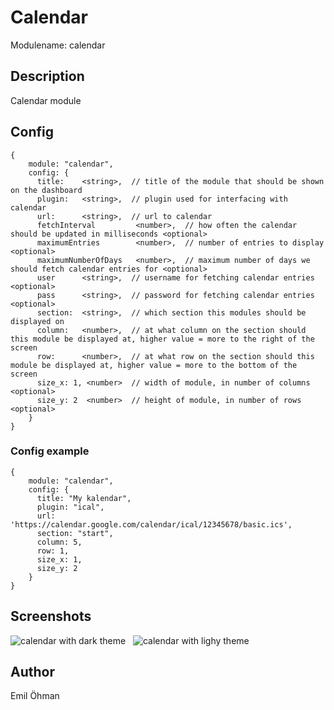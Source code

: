 # Calendar

Modulename: calendar


## Description

Calendar module


## Config

    {
        module: "calendar",
        config: {
          title:    <string>,  // title of the module that should be shown on the dashboard
          plugin:   <string>,  // plugin used for interfacing with calendar
          url:      <string>,  // url to calendar
          fetchInterval         <number>,  // how often the calendar should be updated in milliseconds <optional>
          maximumEntries        <number>,  // number of entries to display <optional>
          maximumNumberOfDays   <number>,  // maximum number of days we should fetch calendar entries for <optional>
          user      <string>,  // username for fetching calendar entries <optional>
          pass      <string>,  // password for fetching calendar entries <optional>
          section:  <string>,  // which section this modules should be displayed on
          column:   <number>,  // at what column on the section should this module be displayed at, higher value = more to the right of the screen
          row:      <number>,  // at what row on the section should this module be displayed at, higher value = more to the bottom of the screen
          size_x: 1, <number>  // width of module, in number of columns <optional>
          size_y: 2  <number>  // height of module, in number of rows <optional>
        }
    }


### Config example

    {
        module: "calendar",
        config: {
          title: "My kalendar",
          plugin: "ical",
          url: 'https://calendar.google.com/calendar/ical/12345678/basic.ics',
          section: "start",
          column: 5,
          row: 1,
          size_x: 1,
          size_y: 2
        }
    }


## Screenshots

![calendar with dark theme](doc/calendar-dark.png "Calendar - dark theme") &nbsp; ![calendar with lighy theme](doc/calendar-light.png "Calendar - light theme")


## Author

Emil Öhman
